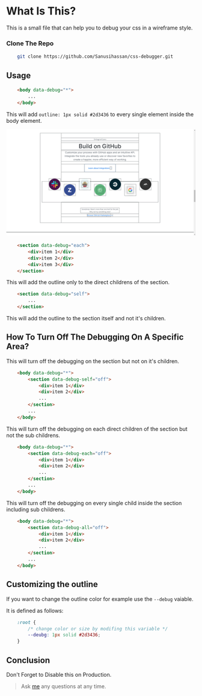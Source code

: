 # What Is This?

This is a small file that can help you to debug your css in a wireframe style.

### Clone The Repo

```bash
    git clone https://github.com/Sanusihassan/css-debugger.git
```

## Usage

```html
    <body data-debug="*">
        ...
    </body>
```
This will add `outline: 1px solid #2d3436` to every single element inside the body element.

![debugging](./image/debugging.png)


```html
    <section data-debug="each">
        <div>item 1</div>
        <div>item 2</div>
        <div>item 3</div>
    </section>
```
This will add the outline only to the direct childrens of the section.

```html
    <section data-debug="self">
        ...
    </section>
```

This will add the outline to the section itself and not it's children.

## How To Turn Off The Debugging On A Specific Area?

This will turn off the debugging on the section but not on it's children.

```html
    <body data-debug="*">
        <section data-debug-self="off">
            <div>item 1</div>
            <div>item 2</div>
            ...
        </section>
        ...
    </body>
```

This will turn off the debugging on each direct children of the section but not the sub childrens.

```html
    <body data-debug="*">
        <section data-debug-each="off">
            <div>item 1</div>
            <div>item 2</div>
            ...
        </section>
        ...
    </body>
```

This will turn off the debugging on every single child inside the section including sub childrens.
```html
    <body data-debug="*">
        <section data-debug-all="off">
            <div>item 1</div>
            <div>item 2</div>
            ...
        </section>
        ...
    </body>
```

## Customizing the outline

If you want to change the outline color for example use the `--debug` vaiable.

It is defined as follows:

```css
    :root {
        /* change color or size by modifing this variable */
        --deubg: 1px solid #2d3436;
    }
```

## Conclusion

Don't Forget to Disable this on Production.

> Ask [me](https://twitter.com/__sanusi) any questions at any time.